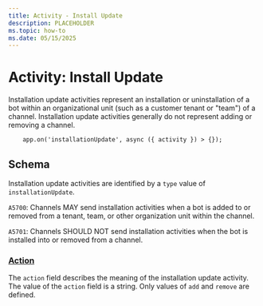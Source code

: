 ```yaml
---
title: Activity - Install Update
description: PLACEHOLDER
ms.topic: how-to
ms.date: 05/15/2025
---
```


# Activity: Install Update

Installation update activities represent an installation or uninstallation of a bot within an organizational unit (such as a customer tenant or "team") of a channel. Installation update activities generally do not represent adding or removing a channel.

```
    app.on('installationUpdate', async ({ activity }) > {});
```

## Schema

Installation update activities are identified by a `type` value of `installationUpdate`.

`A5700`: Channels MAY send installation activities when a bot is added to or removed from a tenant, team, or other organization unit within the channel.

`A5701`: Channels SHOULD NOT send installation activities when the bot is installed into or removed from a channel.

### [Action](#action)

The `action` field describes the meaning of the installation update activity. The value of the `action` field is a string. Only values of `add` and `remove` are defined.

